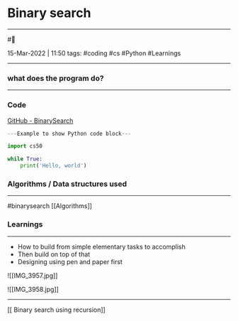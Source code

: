 # Binary search
---

#🐍

15-Mar-2022 | 11:50
tags: #coding #cs #Python #Learnings 

---

### what does the program do?
---


### Code 

[GitHub - BinarySearch](https://github.com/dhanasekars/MIT/blob/main/bisectionsearch.py)



```py 
---Example to show Python code block---

import cs50

while True:
	print('Hello, world')
```

### Algorithms / Data structures used
---
#binarysearch [[Algorithms]]


### Learnings
---

- How to build from simple elementary tasks to accomplish
- Then build on top of that
- Designing using pen and paper first

![[IMG_3957.jpg]]

![[IMG_3958.jpg]]


---

[[ Binary search using recursion]]